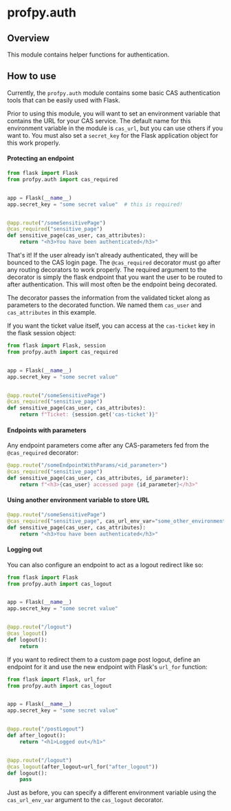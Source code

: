 # profpy.auth
## Overview
This module contains helper functions for authentication.

## How to use
Currently, the ```profpy.auth``` module contains some basic CAS authentication tools that can be easily used with Flask. 

Prior to using this module, you will want to set an environment variable that contains the URL for your CAS service. The 
default name for this environment variable in the module is ```cas_url```, but you can use others if you want to. You must
also set a ```secret_key``` for the Flask application object for this work properly.

#### Protecting an endpoint
```python
from flask import Flask
from profpy.auth import cas_required


app = Flask(__name__)
app.secret_key = "some secret value"  # this is required!


@app.route("/someSensitivePage")
@cas_required("sensitive_page")
def sensitive_page(cas_user, cas_attributes):
    return "<h3>You have been authenticated</h3>"
```

That's it! If the user already isn't already authenticated, they will be bounced to the CAS login page. The ```@cas_required``` decorator
must go after any routing decorators to work properly. The required argument to the decorator is simply the flask endpoint that 
you want the user to be routed to after authentication. This will most often be the endpoint being decorated. 


The decorator passes the information from the validated ticket along as parameters to the decorated function. We named them ```cas_user``` and ```cas_attributes``` in this example.

If you want the ticket value itself, you can access at the ```cas-ticket``` key in the flask session object:
```python
from flask import Flask, session 
from profpy.auth import cas_required


app = Flask(__name__)
app.secret_key = "some secret value"


@app.route("/someSensitivePage")
@cas_required("sensitive_page")
def sensitive_page(cas_user, cas_attributes):
    return f"Ticket: {session.get('cas-ticket')}"
```


#### Endpoints with parameters
Any endpoint parameters come after any CAS-parameters fed from the ```@cas_required``` decorator:
```python
@app.route("/someEndpointWithParams/<id_parameter>")
@cas_required("sensitive_page")
def sensitive_page(cas_user, cas_attributes, id_parameter):
    return f"<h3>{cas_user} accessed page {id_parameter}</h3>"
```

#### Using another environment variable to store URL
```python
@app.route("/someSensitivePage")
@cas_required("sensitive_page", cas_url_env_var="some_other_environment_variable")
def sensitive_page(cas_user, cas_attributes):
    return "<h3>You have been authenticated</h3>"
```

#### Logging out
You can also configure an endpoint to act as a logout redirect like so:
```python
from flask import Flask
from profpy.auth import cas_logout


app = Flask(__name__)
app.secret_key = "some secret value"


@app.route("/logout")
@cas_logout()
def logout():
    return
```

If you want to redirect them to a custom page post logout, define an endpoint for it and use the new endpoint with Flask's
```url_for``` function:
```python
from flask import Flask, url_for
from profpy.auth import cas_logout


app = Flask(__name__)
app.secret_key = "some secret value"


@app.route("/postLogout")
def after_logout():
    return "<h1>Logged out</h1>"


@app.route("/logout")
@cas_logout(after_logout=url_for("after_logout"))
def logout():
    pass
```

Just as before, you can specify a different environment variable using the ```cas_url_env_var``` argument to the ```cas_logout``` decorator.